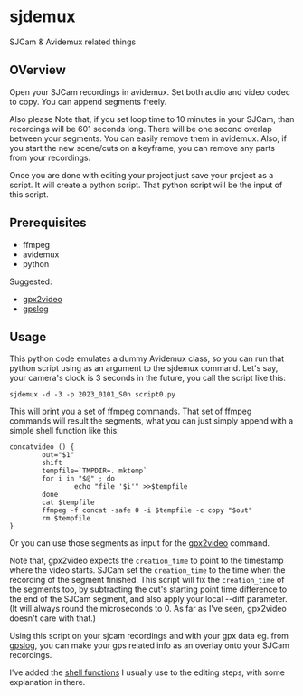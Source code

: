 # sjdemux
SJCam &amp; Avidemux related things

## OVerview
Open your SJCam recordings in avidemux.
Set both audio and video codec to copy.
You can append segments freely.

Also please Note that, if you set loop time to 10 minutes in your SJCam, than recordings will be 601 seconds long.
There will be one second overlap between your segments. You can easily  remove them in avidemux.
Also, if you start the new scene/cuts on a keyframe, you can remove any parts from your recordings.

Once you are done with editing your project just save your project as a script. It will create a python script.
That python script will be the input of this script.

## Prerequisites
* ffmpeg
* avidemux
* python

Suggested:

* [gpx2video](https://github.com/progweb/gpx2video)
* [gpslog](https://play.google.com/store/apps/details?id=eu.basicairdata.graziano.gpslogger&authuser=0)

## Usage
This python code emulates a dummy Avidemux class, so you can run that python script using as an argument to the sjdemux command.
Let's say, your camera's clock is 3 seconds in the future, you call the script like this:
```
sjdemux -d -3 -p 2023_0101_S0n script0.py
```
This will print you a set of ffmpeg commands.
That set of ffmpeg commands will result the segments, what you can just simply append with a simple shell function like this:
```
concatvideo () {
        out="$1"
        shift
        tempfile=`TMPDIR=. mktemp`
        for i in "$@" ; do
                echo "file '$i'" >>$tempfile
        done
        cat $tempfile
        ffmpeg -f concat -safe 0 -i $tempfile -c copy "$out"
        rm $tempfile
}

```
Or you can use those segments as input for the [gpx2video](https://github.com/progweb/gpx2video) command.

Note that, gpx2video expects the `creation_time` to point to the timestamp where the video starts.
SJCam set the `creation_time` to the time when the recording of the segment finished.
This script will fix the `creation_time` of the segments too, by subtracting the cut's starting point time difference to the end of the SJCam segment, and also apply your local --diff parameter. (It will always round the microseconds to 0. As far as I've seen, gpx2video doesn't care with that.)

Using this script on your sjcam recordings and with your gpx data eg. from [gpslog](https://play.google.com/store/apps/details?id=eu.basicairdata.graziano.gpslogger&authuser=0), you can make your gps related info as an overlay onto your SJCam recordings.

I've added the [shell functions](vedit.sh) I usually use to the editing steps, with some explanation in there.
